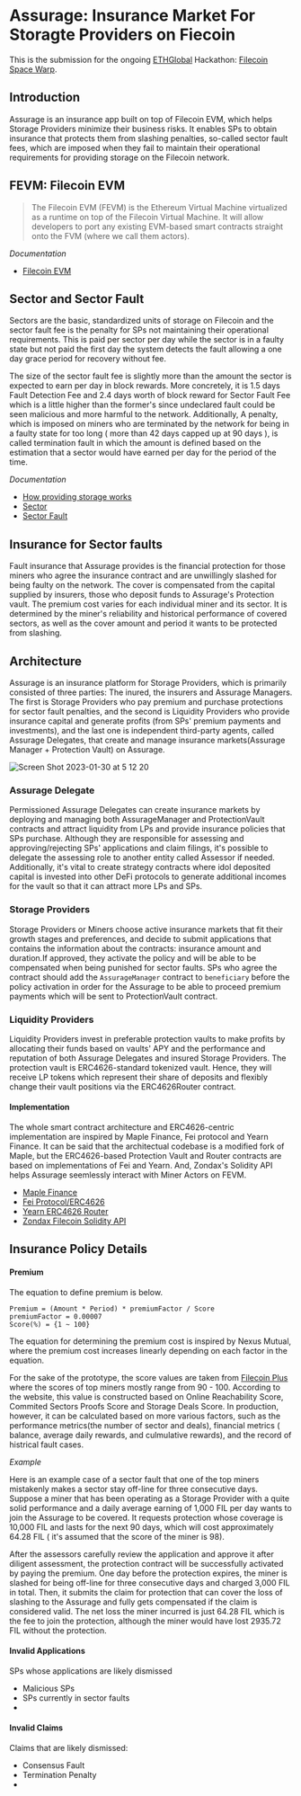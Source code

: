 # Assurage: Insurance Market For Storagte Providers on Fiecoin

This is the submission for the ongoing [ETHGlobal](https://ethglobal.com/) Hackathon: [Filecoin Space Warp](https://ethglobal.com/events/spacewarp). 

## Introduction
Assurage is an insurance app built on top of Filecoin EVM, which helps Storage Providers minimize their business risks. It enables SPs to obtain insurance that protects them from slashing penalties, so-called sector fault fees, which are imposed when they fail to maintain their operational requirements for providing storage on the Filecoin network. 

## FEVM: Filecoin EVM 
>The Filecoin EVM (FEVM) is the Ethereum Virtual Machine virtualized as a runtime on top of the Filecoin Virtual Machine. It will allow developers to port any existing EVM-based smart contracts straight onto the FVM (where we call them actors). 

*Documentation*
- [Filecoin EVM](https://docs.filecoin.io/developers/smart-contracts/concepts/filecoin-evm/)

## Sector and Sector Fault

Sectors are the basic, standardized units of storage on Filecoin and the sector fault fee is the penalty for SPs not maintaining their operational requirements. This is paid per sector per day while the sector is in a faulty state but not paid the first day the system detects the fault allowing a one day grace period for recovery without fee. 

The size of the sector fault fee is slightly more than the amount the sector is expected to earn per day in block rewards. More concretely, it is 1.5 days Fault Detection Fee and 2.4 days worth of block reward for Sector Fault Fee which is a little higher than the former's since undeclared fault could be seen malicious and more harmful to the network. Additionally, A penalty, which is imposed on miners who are terminated by the network for being in a faulty state for too long ( more than 42 days capped up at 90 days ), is called termination fault in which the amount is defined based on the estimation that a sector would have earned per day for the period of the time.

*Documentation*
- [How providing storage works](https://docs.filecoin.io/storage-provider/basics/how-providing-storage-works/)
- [Sector](https://spec.filecoin.io/#section-systems.filecoin_mining.sector)
- [Sector Fault](https://spec.filecoin.io/#section-systems.filecoin_mining.sector.sector-faults)

## Insurance for Sector faults

Fault insurance that Assurage provides is the financial protection for those miners who agree the insurance contract and are unwillingly slashed for being faulty on the network. The cover is compensated from the capital supplied by insurers, those who deposit funds to Assurage's Protection vault. The premium cost varies for each individual miner and its sector. It is determined by the miner's reliability and historical performance of covered sectors, as well as the cover amount and period it wants to be protected from slashing. 

## Architecture 

Assurage is an insurance platform for Storage Providers, which is primarily consisted of three parties: The inured, the insurers and Assurage Managers. The first is Storage Providers who pay premium and purchase protections for sector fault penalties, and the second is Liquidity Providers who provide insurance capital and generate profits (from SPs' premium payments and investments), and the last one is independent third-party agents, called Assurage Delegates, that create and manage insurance markets(Assurage Manager + Protection Vault) on Assurage. 

![Screen Shot 2023-01-30 at 5 12 20](https://user-images.githubusercontent.com/88586592/215368064-bf8a6c2b-893d-4efe-a606-503c3ea64e3a.png)

### Assurage Delegate
Permissioned Assurage Delegates can create insurance markets by deploying and managing both AssurageManager and ProtectionVault contracts and attract liquidity from LPs and provide insurance policies that SPs purchase. Although they are responsible for assessing and approving/rejecting SPs' applications and claim filings, it's possible to delegate the assessing role to another entity called Assessor if needed. Additionally, it's vital to create strategy contracts where idol deposited capital is invested into other DeFi protocols to generate additional incomes for the vault so that it can attract more LPs and SPs.

### Storage Providers
Storage Providers or Miners choose active insurance markets that fit their growth stages and preferences, and decide to submit applications that contains the information about the contracts: insurance amount and duration.If approved, they activate the policy and will be able to be compensated when being punished for sector faults. SPs who agree the contract should add the `AssurageManager` contract to `beneficiary` before the policy activation in order for the Assurage to be able to proceed premium payments which will be sent to ProtectionVault contract.

### Liquidity Providers
Liquidity Providers invest in preferable protection vaults to make profits by allocating their funds based on vaults' APY and the performance and reputation of both Assurage Delegates and insured Storage Providers. The protection vault is ERC4626-standard tokenized vault. Hence, they will receive LP tokens which represent their share of deposits and flexibly change their vault positions via the ERC4626Router contract.

#### Implementation
The whole smart contract architecture and ERC4626-centric implementation are inspired by Maple Finance, Fei protocol and Yearn Finance. It can be said that the architectual codebase is a modified fork of Maple, but the ERC4626-based Protection Vault and Router contracts are based on implementations of Fei and Yearn. And, Zondax's Solidity API helps Assurage seemlessly interact with Miner Actors on FEVM.

- [Maple Finance](https://github.com/maple-labs)
- [Fei Protocol/ERC4626](https://github.com/fei-protocol/ERC4626)
- [Yearn ERC4626 Router](https://github.com/Schlagonia/Yearn-ERC4626-Router)
- [Zondax Filecoin Solidity API](https://github.com/Zondax/filecoin-solidity)

## Insurance Policy Details

#### Premium 

The equation to define premium is below.

```shell
Premium = (Amount * Period) * premiumFactor / Score
premiumFactor = 0.00007
Score(%) = {1 ~ 100}
```

The equation for determining the premium cost is inspired by Nexus Mutual, where the premium cost increases linearly depending on each factor in the equation.

For the sake of the prototype, the score values are taken from [Filecoin Plus](https://filfox.info/en/ranks/power) where the scores of top miners mostly range from 90 - 100. According to the website, this value is constructed based on Online Reachability Score, Commited Sectors Proofs Score and Storage Deals Score. In production, however, it can be calculated based on more various factors, such as the performance metrics(the number of sector and deals), financial metrics ( balance, average daily rewards, and culmulative rewards), and the record of histrical fault cases.

*Example*

Here is an example case of a sector fault that one of the top miners mistakenly makes a sector stay off-line for three consecutive days. Suppose a miner that has been operating as a Storage Provider with a quite solid performance and a daily average earning of 1,000 FIL per day wants to join the Assurage to be covered. It requests protection whose coverage is 10,000 FIL and lasts for the next 90 days, which will cost approximately 64.28 FIL ( it's assumed that the score of the miner is 98).

After the assessors carefully review the application and approve it after diligent assessment, the protection contract will be successfully activated by paying the premium. One day before the protection expires, the miner is slashed for being off-line for three consecutive days and charged 3,000 FIL in total. Then, it submits the claim for protection that can cover the loss of slashing to the Assurage and fully gets compensated if the claim is considered valid. The net loss the miner incurred is just 64.28 FIL which is the fee to join the protection, although the miner would have lost 2935.72 FIL without the protection.

#### Invalid Applications

SPs whose applications are likely dismissed

- Malicious SPs
- SPs currently in sector faults
- 

#### Invalid Claims

Claims that are likely dismissed:
- Consensus Fault
- Termination Penalty
- 

